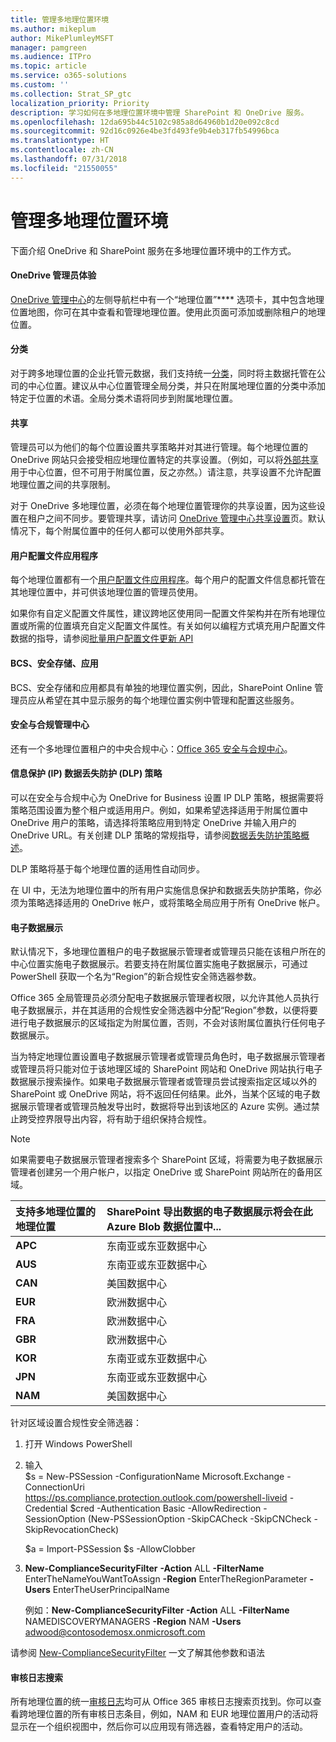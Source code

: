 ```yaml
---
title: 管理多地理位置环境
ms.author: mikeplum
author: MikePlumleyMSFT
manager: pamgreen
ms.audience: ITPro
ms.topic: article
ms.service: o365-solutions
ms.custom: ''
ms.collection: Strat_SP_gtc
localization_priority: Priority
description: 学习如何在多地理位置环境中管理 SharePoint 和 OneDrive 服务。
ms.openlocfilehash: 12da695b44c5102c985a8d64960b1d20e092c8cd
ms.sourcegitcommit: 92d16c0926e4be3fd493fe9b4eb317fb54996bca
ms.translationtype: HT
ms.contentlocale: zh-CN
ms.lasthandoff: 07/31/2018
ms.locfileid: "21550055"
---
```

# <a name="administering-a-multi-geo-environment"></a>管理多地理位置环境

下面介绍 OneDrive 和 SharePoint 服务在多地理位置环境中的工作方式。

#### <a name="onedrive-administrator-experience"></a>OneDrive 管理员体验

[OneDrive 管理中心](https://admin.onedrive.com)的左侧导航栏中有一个“地理位置”**** 选项卡，其中包含地理位置地图，你可在其中查看和管理地理位置。使用此页面可添加或删除租户的地理位置。

#### <a name="taxonomy"></a>分类

对于跨多地理位置的企业托管元数据，我们支持统一[分类](https://support.office.com/article/A180FA28-6405-4679-9EC3-81D2028C4EFC)，同时将主数据托管在公司的中心位置。建议从中心位置管理全局分类，并只在附属地理位置的分类中添加特定于位置的术语。全局分类术语将同步到附属地理位置。

#### <a name="sharing"></a>共享

管理员可以为他们的每个位置设置共享策略并对其进行管理。每个地理位置的 OneDrive 网站只会接受相应地理位置特定的共享设置。（例如，可以将[外部共享](https://support.office.com/article/C8A462EB-0723-4B0B-8D0A-70FEAFE4BE85)用于中心位置，但不可用于附属位置，反之亦然。）请注意，共享设置不允许配置地理位置之间的共享限制。

对于 OneDrive 多地理位置，必须在每个地理位置管理你的共享设置，因为这些设置在租户之间不同步。要管理共享，请访问 [OneDrive 管理中心共享设置](https://admin.onedrive.com/?v=SharingSettings)页。默认情况下，每个附属位置中的任何人都可以使用外部共享。

#### <a name="user-profile-application"></a>用户配置文件应用程序

每个地理位置都有一个[用户配置文件应用程序](https://support.office.com/article/494bec9c-6654-41f0-920f-f7f937ea9723)。每个用户的配置文件信息都托管在其地理位置中，并可供该地理位置的管理员使用。

如果你有自定义配置文件属性，建议跨地区使用同一配置文件架构并在所有地理位置或所需的位置填充自定义配置文件属性。有关如何以编程方式填充用户配置文件数据的指导，请参阅[批量用户配置文件更新 API](https://docs.microsoft.com/zh-CN/sharepoint/dev/solution-guidance/bulk-user-profile-update-api-for-sharepoint-online)

#### <a name="bcs-secure-store-apps"></a>BCS、安全存储、应用

BCS、安全存储和应用都具有单独的地理位置实例，因此，SharePoint Online 管理员应从希望在其中显示服务的每个地理位置实例中管理和配置这些服务。

#### <a name="security-and-compliance-admin-center"></a>安全与合规管理中心

还有一个多地理位置租户的中央合规中心：[Office 365 安全与合规中心](https://protection.office.com/?rfr=AdminCenter\#/homepage)。

#### <a name="information-protection-ip-data-loss-prevention-dlp-policy"></a>信息保护 (IP) 数据丢失防护 (DLP) 策略

可以在安全与合规中心为 OneDrive for Business 设置 IP DLP 策略，根据需要将策略范围设置为整个租户或适用用户。例如，如果希望选择适用于附属位置中 OneDrive 用户的策略，请选择将策略应用到特定 OneDrive 并输入用户的 OneDrive URL。有关创建 DLP 策略的常规指导，请参阅[数据丢失防护策略概述](https://support.office.com/article/1966b2a7-d1e2-4d92-ab61-42efbb137f5e)。

DLP 策略将基于每个地理位置的适用性自动同步。

在 UI 中，无法为地理位置中的所有用户实施信息保护和数据丢失防护策略，你必须为策略选择适用的 OneDrive 帐户，或将策略全局应用于所有 OneDrive 帐户。

#### <a name="ediscovery"></a>电子数据展示 

默认情况下，多地理位置租户的电子数据展示管理者或管理员只能在该租户所在的中心位置实施电子数据展示。若要支持在附属位置实施电子数据展示，可通过 PowerShell 获取一个名为“Region”的新合规性安全筛选器参数。

Office 365 全局管理员必须分配电子数据展示管理者权限，以允许其他人员执行电子数据展示，并在其适用的合规性安全筛选器中分配“Region”参数，以便将要进行电子数据展示的区域指定为附属位置，否则，不会对该附属位置执行任何电子数据展示。

当为特定地理位置设置电子数据展示管理者或管理员角色时，电子数据展示管理者或管理员将只能对位于该地理区域的 SharePoint 网站和 OneDrive 网站执行电子数据展示搜索操作。如果电子数据展示管理者或管理员尝试搜索指定区域以外的 SharePoint 或 OneDrive 网站，将不返回任何结果。此外，当某个区域的电子数据展示管理者或管理员触发导出时，数据将导出到该地区的 Azure 实例。通过禁止跨受控界限导出内容，将有助于组织保持合规性。

> [!NOTE]
> 如果需要电子数据展示管理者搜索多个 SharePoint 区域，将需要为电子数据展示管理者创建另一个用户帐户，以指定 OneDrive 或 SharePoint 网站所在的备用区域。

<table>
<thead>
<tr class="header">
<th align="left"><strong>支持多地理位置的地理位置</strong></th>
<th align="left"><strong>SharePoint 导出数据的电子数据展示将会在此 Azure Blob 数据位置中...</strong></th>
</tr>
</thead>
<tbody>
<tr class="odd">
<td align="left"><strong>APC</strong></td>
<td align="left">东南亚或东亚数据中心</td>
</tr>
<tr class="odd">
<td align="left"><strong>AUS</strong></td>
<td align="left">东南亚或东亚数据中心</td>
</tr>
<tr class="even">
<td align="left"><strong>CAN</strong></td>
<td align="left">美国数据中心</td>
</tr>
<tr class="even">
<td align="left"><strong>EUR</strong></td>
<td align="left">欧洲数据中心</td>
</tr>
<tr class="odd">
<td align="left"><strong>FRA</strong></td>
<td align="left">欧洲数据中心</td>
</tr>
<tr class="odd">
<td align="left"><strong>GBR</strong></td>
<td align="left">欧洲数据中心</td>
</tr>
<tr class="even">
<td align="left"><strong>KOR</strong></td>
<td align="left">东南亚或东亚数据中心</td>
</tr>
<tr class="even">
<td align="left"><strong>JPN </strong></td>
<td align="left">东南亚或东亚数据中心</td>
</tr>
<tr class="odd">
<td align="left"><strong>NAM</strong></td>
<td align="left">美国数据中心</td>
</tr>
</tbody>
</table>

针对区域设置合规性安全筛选器：

1.  打开 Windows PowerShell

2.  输入  
    $s = New-PSSession -ConfigurationName Microsoft.Exchange -ConnectionUri <https://ps.compliance.protection.outlook.com/powershell-liveid> -Credential $cred -Authentication Basic -AllowRedirection -SessionOption (New-PSSessionOption -SkipCACheck -SkipCNCheck -SkipRevocationCheck)

    $a = Import-PSSession $s -AllowClobber  

3.  **New-ComplianceSecurityFilter** **-Action** ALL **-FilterName** EnterTheNameYouWantToAssign **-Region** EnterTheRegionParameter **-Users** EnterTheUserPrincipalName

    例如：**New-ComplianceSecurityFilter -Action** ALL **-FilterName** NAMEDISCOVERYMANAGERS **-Region** NAM **-Users** adwood@contosodemosx.onmicrosoft.com

请参阅 [New-ComplianceSecurityFilter](https://technet.microsoft.com/library/mt210915(v=exchg.160).aspx) 一文了解其他参数和语法

#### <a name="audit-log-search"></a>审核日志搜索

所有地理位置的统一[审核日志](https://support.office.com/article/0d4d0f35-390b-4518-800e-0c7ec95e946c)均可从 Office 365 审核日志搜索页找到。你可以查看跨地理位置的所有审核日志条目，例如，NAM 和 EUR 地理位置用户的活动将显示在一个组织视图中，然后你可以应用现有筛选器，查看特定用户的活动。
